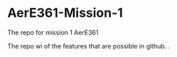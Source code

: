# AerE361-Mission-1
The repo for mission 1 AerE361


The repo wi of the features that are possible in github. .
